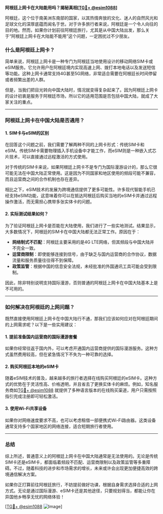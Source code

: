 **阿根廷上网卡在大陆能用吗？揭秘真相[[TG💪+ @esim1088](https://t.me/s/esim1088)]**

阿根廷，这个位于南美洲东南部的国家，以其热情奔放的文化、迷人的自然风光和足球文化的深厚底蕴而闻名于世。对于许多旅行者来说，阿根廷是一个令人向往的目的地。然而，如果你计划前往阿根廷旅行，尤其是从中国大陆出发，那么关于“阿根廷上网卡在大陆能不能用”这个问题，一定困扰过不少朋友。

### 什么是阿根廷上网卡？

简单来说，阿根廷上网卡是一种专门为阿根廷当地使用设计的移动网络SIM卡或eSIM服务。它允许用户在阿根廷境内实现高速上网、拨打本地电话以及发送短信等功能。这种上网卡通常支持4G甚至5G网络，非常适合需要在阿根廷长时间停留或者频繁出差的人群。

但是，当我们把目光转向中国大陆时，情况就变得复杂起来了。因为阿根廷上网卡的设计初衷是服务于阿根廷市场，所以它的适用范围是否包括中国大陆，就成了大家关注的重点。

---

### 阿根廷上网卡在中国大陆是否通用？

#### **1. SIM卡与eSIM的区别**
在回答这个问题之前，我们需要了解两种不同的上网卡形式：传统SIM卡和eSIM。传统SIM卡需要物理插入手机设备中才能工作，而eSIM则是一种嵌入式芯片技术，可以直接通过远程激活的方式使用。

对于传统的SIM卡来说，如果阿根廷上网卡不是专门为国际漫游设计的，那么它很可能无法在中国大陆正常使用。这是因为不同国家和地区使用的频段可能不兼容，而且运营商之间的合作机制也存在差异。

相比之下，eSIM技术的发展为跨境通信提供了更多可能性。许多现代智能手机已经支持eSIM功能，这意味着你可以在抵达阿根廷后购买当地的eSIM卡并通过远程操作激活，而无需担心携带多张实体卡的问题。

#### **2. 实际测试结果如何？**
为了验证阿根廷上网卡是否能在大陆使用，我们进行了一些实地测试。结果显示，大多数情况下，阿根廷的SIM卡在中国大陆都无法正常工作。原因在于：

- **网络制式不匹配**：阿根廷主要采用的是4G LTE网络，但其频段与中国大陆并不完全一致。
- **运营商限制**：即使能够连接到信号，由于缺乏与国内运营商的合作协议，数据流量和服务质量往往得不到保障。
- **政策监管**：根据中国的信息安全法规，未经批准的外国通讯工具可能会受到限制。

因此，除非特别说明支持国际漫游，否则普通的阿根廷上网卡在中国大陆基本上是不可用的。

---

### 如何解决在阿根廷的上网问题？

既然直接使用阿根廷上网卡在中国大陆行不通，那我们应该如何应对在阿根廷期间的上网需求呢？以下是一些实用建议：

#### **1. 提前准备国内运营商的国际漫游套餐**
如果你经常往返于国内外，可以考虑开通国内运营商提供的国际漫游服务。这种方式虽然费用较高，但在紧急情况下不失为一种可靠的选择。

#### **2. 购买阿根廷本地的eSIM卡**
随着eSIM技术的普及，越来越多的旅行者选择在线购买阿根廷的eSIM卡。这种方式的优势在于灵活性高、价格透明，并且省去了更换实体卡的麻烦。例如，知名服务商如[TG💪+ @esim1088](https://t.me/s/esim1088) 就提供了多种语言版本的在线购买渠道，用户只需按照指引完成注册即可轻松激活。

#### **3. 使用Wi-Fi共享设备**
如果你对网络速度要求不高，也可以考虑租借一部便携式Wi-Fi路由器。这类设备通常支持多个国家地区的网络连接，适合短期旅行者使用。

---

### 总结

综上所述，普通意义上的阿根廷上网卡在中国大陆通常是无法使用的。无论是传统SIM卡还是eSIM卡，都面临着频段不匹配、运营商限制以及政策监管等多重障碍。不过，随着科技的进步和市场需求的增长，未来或许会出现更加便捷高效的跨境通信解决方案。

如果你正打算前往阿根廷旅行，不妨提前做好功课，根据自身需求选择合适的上网方式。无论是通过国际漫游、eSIM卡还是其他途径，只要规划得当，都能让你在异国他乡畅享无忧的网络体验！

[[TG💪+ @esim1088](https://t.me/s/esim1088) ![Image](https://i.postimg.cc/4NQfJmqS/Snipaste-2025-05-13-00-14-12.png)]